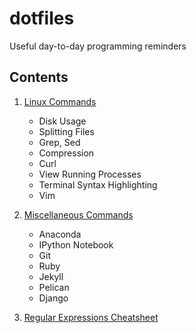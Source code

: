 # dotfiles
Useful day-to-day programming reminders 
## Contents 

1. [Linux Commands](https://github.com/ploukareas/dotfiles/blob/main/linux.md)
    * Disk Usage
    * Splitting Files
    * Grep, Sed
    * Compression
    * Curl
    * View Running Processes
    * Terminal Syntax Highlighting
    * Vim

2. [Miscellaneous Commands](https://github.com/ploukareas/dotfiles/blob/main/misc.md)
    * Anaconda
    * IPython Notebook
    * Git
    * Ruby
    * Jekyll
    * Pelican
    * Django

3. [Regular Expressions Cheatsheet](https://github.com/ploukareas/dotfiles/blob/main/regex.md)